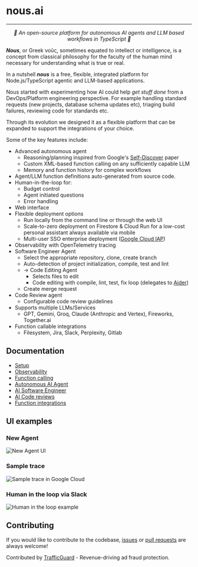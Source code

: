 <h1>nous.ai</h1>
<hr>
<p align="center">
  <!--<img src="https://public.trafficguard.ai/nous/banner.png" height="300" alt="noos logo"/>-->
  <em>🤖 An open-source platform for autonomous AI agents and LLM based workflows in TypeScript 🤖</em>
</p>
<em><b>Nous</b></em>, or Greek νοῦς, sometimes equated to intellect or intelligence, is a concept from classical philosophy for the faculty of the human mind necessary for understanding what is true or real.

In a nutshell <em><b>nous</b></em> is a free, flexible, integrated platform for Node.js/TypeScript agentic and LLM-based applications.

Nous started with experimenting how AI could help *get stuff done* from a DevOps/Platform engineering perspective.
For example handling standard requests (new projects, database schema updates etc), triaging build failures, reviewing code for standards etc.

Through its evolution we designed it as a flexible platform that can be expanded to support the integrations of your choice.

Some of the key features include:

- Advanced autonomous agent
    - Reasoning/planning inspired from Google's [Self-Discover](https://arxiv.org/abs/2402.03620) paper
    - Custom XML-based function calling on any sufficiently capable LLM
    - Memory and function history for complex workflows
- Agent/LLM function definitions auto-generated from source code.
- Human-in-the-loop for:
    - Budget control
    - Agent initiated questions
    - Error handling
- Web interface
- Flexible deployment options
    - Run locally from the command line or through the web UI
    - Scale-to-zero deployment on Firestore & Cloud Run for a low-cost personal assistant always available via mobile
    - Multi-user SSO enterprise deployment ([Google Cloud IAP](https://cloud.google.com/security/products/iap))
- Observability with OpenTelemetry tracing
- Software Engineer Agent
    - Select the appropriate repository, clone, create branch
    - Auto-detection of project initialization, compile, test and lint
    - -> Code Editing Agent
        - Selects files to edit
        - Code editing with compile, lint, test, fix loop (delegates to [Aider](https://aider.chat/))
    - Create merge request
- Code Review agent
    - Configurable code review guidelines
- Supports multiple LLMs/Services
    - GPT, Gemini, Groq, Claude (Anthropic and Vertex), Fireworks, Together.ai
- Function callable integrations
    - Filesystem, Jira, Slack, Perplexity, Gitlab

## Documentation

- [Setup](https://github.com/TrafficGuard/nous/tree/main/docs/docs/setup.md)
- [Observability](https://github.com/TrafficGuard/nous/tree/main/docs/docs/observability.md)
- [Function calling](https://github.com/TrafficGuard/nous/tree/main/docs/docs/functions.md)
- [Autonomous AI Agent](https://github.com/TrafficGuard/nous/tree/main/docs/docs/xml-agent.md)
- [AI Software Engineer](https://github.com/TrafficGuard/nous/tree/main/docs/docs/software-engineer.md)
- [AI Code reviews](https://github.com/TrafficGuard/nous/tree/main/docs/docs/code-review.md)
- [Function integrations](https://github.com/TrafficGuard/nous/tree/main/docs/docs/integrations.md)

## UI examples

### New Agent

![New Agent UI](https://public.trafficguard.ai/nous/start.png)

### Sample trace

![Sample trace in Google Cloud](https://public.trafficguard.ai/nous/trace.png)

### Human in the loop via Slack

![Human in the loop example](https://public.trafficguard.ai/nous/feedback.png)

## Contributing

If you would like to contribute to the codebase, [issues](https://github.com/TrafficGuard/nous/issues) or [pull requests](https://github.com/TrafficGuard/nous/pulls) are always welcome!

Contributed by [TrafficGuard](https://www.trafficguard.ai) - Revenue-driving ad fraud protection.
